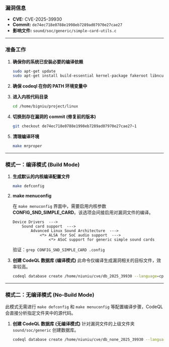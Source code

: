 ### **漏洞信息**

*   **CVE:** CVE-2025-39930
*   **Commit:** `de74ec718e0788e1998eb7289ad07970e27cae27`
*   **影响文件:** `sound/soc/generic/simple-card-utils.c`

---

### **准备工作**

1.  **确保你的系统已安装必要的编译依赖**

    ```bash
    sudo apt-get update
    sudo apt-get install build-essential kernel-package fakeroot libncurses5-dev libssl-dev ccache flex bison libelf-dev clang llvm
    ```

2.  **确保 codeql 在你的 PATH 环境变量中**

3.  **进入内核代码目录**

    ```bash
    cd /home/bigniu/project/linux
    ```

4.  **切换到存在漏洞的 commit (修复前的版本)**

    ```bash
    git checkout de74ec718e0788e1998eb7289ad07970e27cae27~1
    ```

5.  **清理编译环境**

    ```bash
    make mrproper
    ```

---

### **模式一：编译模式 (Build Mode)**

1.  **生成默认的内核编译配置文件**

    ```bash
    make defconfig
    ```

2.  **make menuconfig**

    在 `make menuconfig` 界面中，需要启用内核参数 **CONFIG_SND_SIMPLE_CARD**。该选项会间接启用对漏洞文件的编译。

    ```text
    Device Drivers  --->
        Sound card support  --->
            Advanced Linux Sound Architecture  --->
                <*> ALSA for SoC audio support  --->
                    <*> ASoC support for generic simple sound cards
    ```

    验证：`grep CONFIG_SND_SIMPLE_CARD .config`

3.  **创建 CodeQL 数据库 (编译模式)**
    此命令仅编译生成漏洞相关的目标文件，效率较高。

    ```bash
    codeql database create /home/niuniu/cve/db_2025_39930 --language=cpp --command="make CC=clang-15 LLVM=1 sound/soc/generic/simple-card-utils.o"
    ```

---

### **模式二：无编译模式 (No-Build Mode)**

此模式无需进行 `make defconfig` 和 `make menuconfig` 等配置编译步骤，CodeQL 会直接分析指定文件夹中的源代码。

1.  **创建 CodeQL 数据库 (无编译模式)**
    针对漏洞文件的上级文件夹 `sound/soc/generic` 创建数据库。

    ```bash
    codeql database create /home/niuniu/cve/db_none_2025_39930 --language=cpp --source-root=/home/niuniu/linux/sound/soc/generic --build-mode=none
    ```